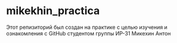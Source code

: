 # mikekhin_practica
 
Этот репизиторий был создан на практике с целью изучения и ознакомления с GitHub
студентом группы ИР-31 Микехин Антон

